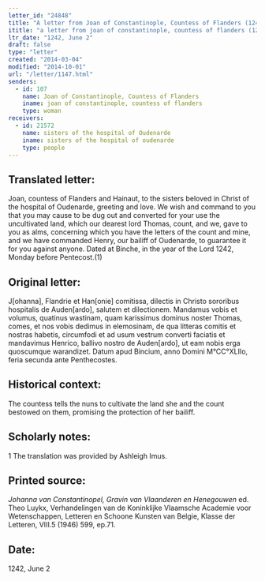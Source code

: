 ```yaml
---
letter_id: "24848"
title: "A letter from Joan of Constantinople, Countess of Flanders (1242, June 2)"
ititle: "a letter from joan of constantinople, countess of flanders (1242, june 2)"
ltr_date: "1242, June 2"
draft: false
type: "letter"
created: "2014-03-04"
modified: "2014-10-01"
url: "/letter/1147.html"
senders:
  - id: 107
    name: Joan of Constantinople, Countess of Flanders
    iname: joan of constantinople, countess of flanders
    type: woman
receivers:
  - id: 21572
    name: sisters of the hospital of Oudenarde
    iname: sisters of the hospital of oudenarde
    type: people
---
```

<h2> Translated letter:</h2>Joan, countess of Flanders and Hainaut, to the sisters beloved in Christ of the hospital of Oudenarde, greeting and love.
	We wish and command to you that you may cause to be dug out and converted for your use the uncultivated land, which our dearest lord Thomas, count, and we, gave to you as alms, concerning which you have the letters of the count and mine, and we have commanded Henry, our bailiff of Oudenarde, to guarantee it for you against anyone.
	Dated at Binche, in the year of the Lord 1242, Monday before Pentecost.(1)
<h2 class="mt-4"> Original letter:</h2>J[ohanna], Flandrie et Han[onie] comitissa, dilectis in Christo sororibus hospitalis de Auden[ardo], salutem et dilectionem.  Mandamus vobis et volumus, quatinus wastinam, quam karissimus dominus noster Thomas, comes, et nos vobis dedimus in elemosinam, de qua litteras comitis et nostras habetis, circumfodi et ad usum vestrum converti faciatis et mandavimus Henrico, ballivo nostro de Auden[ardo], ut eam nobis  erga quoscumque warandizet.
Datum apud Bincium, anno Domini M°CC°XLIIo, feria secunda ante Penthecostes.
<h2 class="mt-4"> Historical context:</h2>The countess tells the nuns to cultivate the land she and the count bestowed on them, promising the protection of her bailiff.
<h2 class="mt-4"> Scholarly notes:</h2>1 The translation was provided by Ashleigh Imus.
<h2 class="mt-4"> Printed source:</h2><p><em>Johanna van Constantinopel, Gravin van Vlaanderen en Henegouwen</em> ed. Theo Luykx, Verhandelingen van de Koninklijke Vlaamsche Academie voor Wetenschappen, Letteren en Schoone Kunsten van Belgie, Klasse der Letteren, VIII.5 (1946) 599, ep.71.</p><h2 class="mt-4"> Date:</h2>1242, June 2